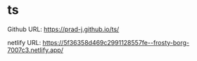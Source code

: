 # ts
Github URL:  https://prad-j.github.io/ts/

netlify URL:  https://5f36358d469c2991128557fe--frosty-borg-7007c3.netlify.app/
